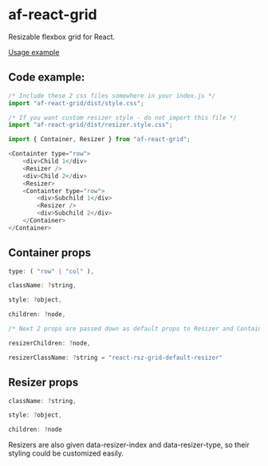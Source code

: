 # af-react-grid
Resizable flexbox grid for React.

[Usage example](https://nowaalex.github.io/af-react-grid/example_dist)

## Code example: 
```javascript
/* Include these 2 css files somewhere in your index.js */
import "af-react-grid/dist/style.css";

/* If you want custom resizer style - do not import this file */
import "af-react-grid/dist/resizer.style.css";

import { Container, Resizer } from "af-react-grid";

<Containter type="row">
    <div>Child 1</div>
    <Resizer />
    <div>Child 2</div>
    <Resizer>
    <Containter type="row">
        <div>Subchild 1</div>
        <Resizer />
        <div>Subchild 2</div>
    </Container>
</Container>
```

## Container props
```javascript
type: ( "row" | "col" ),

className: ?string,

style: ?object,

children: ?node,

/* Next 2 props are passed down as default props to Resizer and Container children*/

resizerChildren: ?node,

resizerClassName: ?string = "react-rsz-grid-default-resizer"

```

## Resizer props
```javascript
className: ?string,

style: ?object,

children: ?node

```
Resizers are also given data-resizer-index and data-resizer-type, so their styling could be customized easily.
